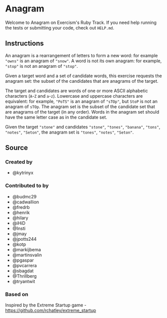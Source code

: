 # Anagram

Welcome to Anagram on Exercism's Ruby Track.
If you need help running the tests or submitting your code, check out `HELP.md`.

## Instructions

An anagram is a rearrangement of letters to form a new word: for example `"owns"` is an anagram of `"snow"`.
A word is not its own anagram: for example, `"stop"` is not an anagram of `"stop"`.

Given a target word and a set of candidate words, this exercise requests the anagram set: the subset of the candidates that are anagrams of the target.

The target and candidates are words of one or more ASCII alphabetic characters (`A`-`Z` and `a`-`z`).
Lowercase and uppercase characters are equivalent: for example, `"PoTS"` is an anagram of `"sTOp"`, but `StoP` is not an anagram of `sTOp`.
The anagram set is the subset of the candidate set that are anagrams of the target (in any order).
Words in the anagram set should have the same letter case as in the candidate set.

Given the target `"stone"` and candidates `"stone"`, `"tones"`, `"banana"`, `"tons"`, `"notes"`, `"Seton"`, the anagram set is `"tones"`, `"notes"`, `"Seton"`.

## Source

### Created by

- @kytrinyx

### Contributed to by

- @budmc29
- @cadwallion
- @fredrb
- @henrik
- @hilary
- @iHiD
- @Insti
- @jmay
- @jpotts244
- @kotp
- @markijbema
- @martinsvalin
- @pgaspar
- @pvcarrera
- @sbagdat
- @Thrillberg
- @tryantwit

### Based on

Inspired by the Extreme Startup game - https://github.com/rchatley/extreme_startup